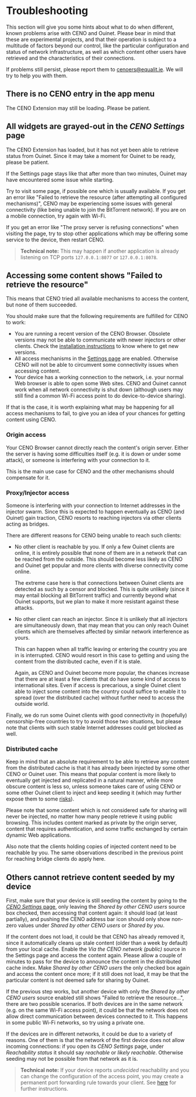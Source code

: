 # Troubleshooting

This section will give you some hints about what to do when different, known problems arise with CENO and Ouinet.  Please bear in mind that these are experimental projects, and that their operation is subject to a multitude of factors beyond our control, like the particular configuration and status of network infrastructure, as well as which content other users have retrieved and the characteristics of their connections.

If problems still persist, please report them to <cenoers@equalit.ie>.  We will try to help you with them.

## There is no CENO entry in the app menu

The CENO Extension may still be loading.  Please be patient.

## All widgets are grayed-out in the *CENO Settings* page

The CENO Extension has loaded, but it has not yet been able to retrieve status from Ouinet.  Since it may take a moment for Ouinet to be ready, please be patient.

If the Settings page stays like that after more than two minutes, Ouinet may have encountered some issue while starting.

Try to visit some page, if possible one which is usually available.  If you get an error like "Failed to retrieve the resource (after attempting all configured mechanisms)", CENO may be experiencing some issues with general connectivity (like being unable to join the BitTorrent network).  If you are on a mobile connection, try again with Wi-Fi.

If you get an error like "The proxy server is refusing connections" when visiting the page, try to stop other applications which may be offering some service to the device, then restart CENO.

> **Technical note:** This may happen if another application is already listening on TCP ports `127.0.0.1:8077` or `127.0.0.1:8078`.

## Accessing some content shows "Failed to retrieve the resource"

This means that CENO tried all available mechanisms to access the content, but none of them succeeded.

You should make sure that the following requirements are fulfilled for CENO to work:

  - You are running a recent version of the CENO Browser.  Obsolete versions may not be able to communicate with newer injectors or other clients.  Check the [installation instructions](install.md) to know where to get new versions.
  - All access mechanisms in the [Settings page](settings.md) are enabled.  Otherwise CENO will not be able to circumvent some connectivity issues when accessing content.
  - Your device has a working connection to the network, i.e. your normal Web browser is able to open some Web sites.  CENO and Ouinet cannot work when all network connectivity is shut down (although users may still find a common Wi-Fi access point to do device-to-device sharing).

If that is the case, it is worth explaining what may be happening for all access mechanisms to fail, to give you an idea of your chances for getting content using CENO.

### Origin access

Your CENO Browser cannot directly reach the content's origin server.  Either the server is having some difficulties itself (e.g. it is down or under some attack), or someone is interfering with your connection to it.

This is the main use case for CENO and the other mechanisms should compensate for it.

### Proxy/Injector access

Someone is interfering with your connection to Internet addresses in the injector swarm.  Since this is expected to happen eventually as CENO (and Ouinet) gain traction, CENO resorts to reaching injectors via other clients acting as bridges.

There are different reasons for CENO being unable to reach such clients:

  - No other client is reachable by you.  If only a few Ouinet clients are online, it is entirely possible that none of them are in a network that can be reached from the outside.  This should become less likely as CENO and Ouinet get popular and more clients with diverse connectivity come online.

    The extreme case here is that connections between Ouinet clients are detected as such by a censor and blocked.  This is quite unlikely (since it may entail blocking all BitTorrent traffic) and currently beyond what Ouinet supports, but we plan to make it more resistant against these attacks.

  - No other client can reach an injector.  Since it is unlikely that all injectors are simultaneously down, that may mean that you can only reach Ouinet clients which are themselves affected by similar network interference as yours.

    This can happen when all traffic leaving or entering the country you are in is interrupted.  CENO would resort in this case to getting and using the content from the distributed cache, even if it is stale.

    Again, as CENO and Ouinet become more popular, the chances increase that there are at least a few clients that do have some kind of access to international sites.  Even if access is precarious, a single Ouinet client able to inject some content into the country could suffice to enable it to spread (over the distributed cache) without further need to access the outside world.

Finally, we do run some Ouinet clients with good connectivity in (hopefully) censorship-free countries to try to avoid those two situations, but please note that clients with such stable Internet addresses could get blocked as well.

### Distributed cache

Keep in mind that an absolute requirement to be able to retrieve any content from the distributed cache is that it has already been injected by some other CENO or Ouinet user.  This means that popular content is more likely to eventually get injected and replicated in a natural manner, while more obscure content is less so, unless someone takes care of using CENO or some other Ouinet client to inject and keep seeding it (which may further expose them to some [risks](../concepts/risks.md)).

Please note that some content which is not considered safe for sharing will never be injected, no matter how many people retrieve it using public browsing.  This includes content marked as private by the origin server, content that requires authentication, and some traffic exchanged by certain dynamic Web applications.

Also note that the clients holding copies of injected content need to be reachable by you.  The same observations described in the previous point for reaching bridge clients do apply here.

## Others cannot retrieve content seeded by my device

First, make sure that your device is still seeding the content by going to the [*CENO Settings* page](settings.md), only leaving the *Shared by other CENO users* source box checked, then accessing that content again: it should load (at least partially), and pushing the CENO address bar icon should only show non-zero values under *Shared by other CENO users* or *Shared by you*.

If the content does not load, it could be that CENO has already removed it, since it automatically cleans up stale content (older than a week by default) from your local cache.  Enable the *Via the CENO network (public)* source in the Settings page and access the content again.  Please allow a couple of minutes to pass for the device to announce the content in the distributed cache index.  Make *Shared by other CENO users* the only checked box again and access the content once more; if it still does not load, it may be that the particular content is not deemed safe for sharing by Ouinet.

If the previous step works, but another device with only the *Shared by other CENO users* source enabled still shows "Failed to retrieve the resource…", there are two possible scenarios.  If both devices are in the same network (e.g. on the same Wi-Fi access point), it could be that the network does not allow direct communication between devices connected to it.  This happens in some public Wi-Fi networks, so try using a private one.

If the devices are in different networks, it could be due to a variety of reasons.  One of them is that the network of the first device does not allow incoming connections: if you open its *CENO Settings* page, under *Reachability status* it should say *reachable* or *likely reachable*.  Otherwise seeding may not be possible from that network as it is.

> **Technical note:** If your device reports *undecided* reachability and you can change the configuration of the access point, you may create a permanent port forwarding rule towards your client.  See [here](bridging.md) for further instructions.
